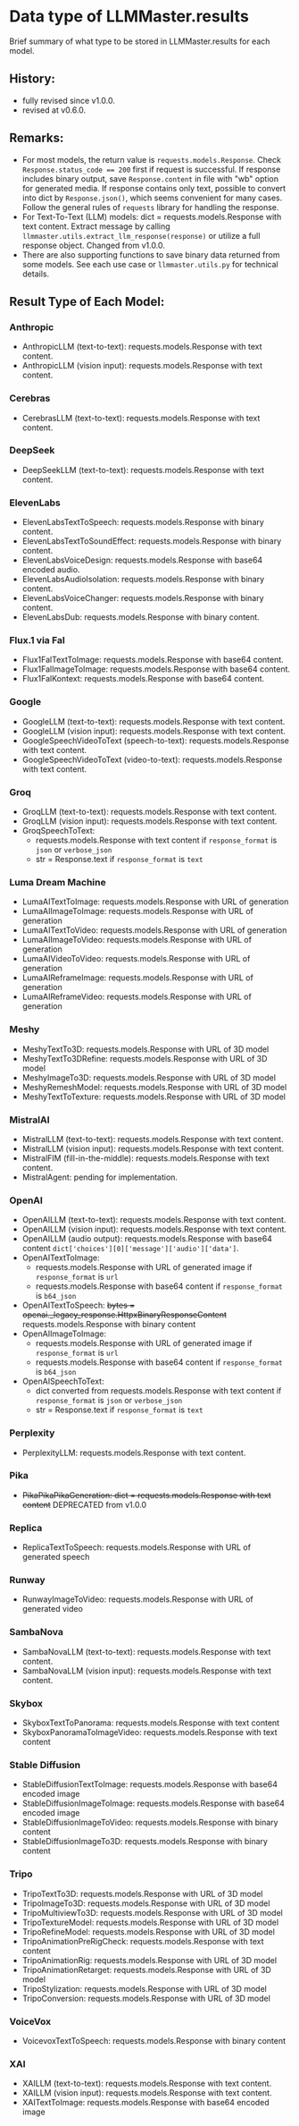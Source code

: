# Data type of LLMMaster.results

Brief summary of what type to be stored in LLMMaster.results for each model.

## History:

- fully revised since v1.0.0.
- revised at v0.6.0.

## Remarks:

- For most models, the return value is `requests.models.Response`. Check `Response.status_code == 200` first if request is successful. If response includes binary output, save `Response.content` in file with "wb" option for generated media. If response contains only text, possible to convert into dict by `Response.json()`, which seems convenient for many cases. Follow the general rules of `requests` library for handling the response.
- For Text-To-Text (LLM) models: dict = requests.models.Response with text content. Extract message by calling `llmmaster.utils.extract_llm_response(response)` or utilize a full response object. Changed from v1.0.0.
- There are also supporting functions to save binary data returned from some models. See each use case or `llmmaster.utils.py` for technical details.

## Result Type of Each Model:

### Anthropic
- AnthropicLLM (text-to-text): requests.models.Response with text content.
- AnthropicLLM (vision input): requests.models.Response with text content.

### Cerebras
- CerebrasLLM (text-to-text): requests.models.Response with text content.

### DeepSeek
- DeepSeekLLM (text-to-text): requests.models.Response with text content.

### ElevenLabs
- ElevenLabsTextToSpeech: requests.models.Response with binary content.
- ElevenLabsTextToSoundEffect: requests.models.Response with binary content.
- ElevenLabsVoiceDesign: requests.models.Response with base64 encoded audio.
- ElevenLabsAudioIsolation: requests.models.Response with binary content.
- ElevenLabsVoiceChanger: requests.models.Response with binary content.
- ElevenLabsDub: requests.models.Response with binary content.

### Flux.1 via Fal
- Flux1FalTextToImage: requests.models.Response with base64 content.
- Flux1FalImageToImage: requests.models.Response with base64 content.
- Flux1FalKontext: requests.models.Response with base64 content.

### Google
- GoogleLLM (text-to-text): requests.models.Response with text content.
- GoogleLLM (vision input): requests.models.Response with text content.
- GoogleSpeechVideoToText (speech-to-text): requests.models.Response with text content.
- GoogleSpeechVideoToText (video-to-text): requests.models.Response with text content.

### Groq
- GroqLLM (text-to-text): requests.models.Response with text content.
- GroqLLM (vision input): requests.models.Response with text content.
- GroqSpeechToText:
    - requests.models.Response with text content if `response_format` is `json` or `verbose_json`
    - str = Response.text if `response_format` is `text`

### Luma Dream Machine
- LumaAITextToImage: requests.models.Response with URL of generation
- LumaAIImageToImage: requests.models.Response with URL of generation
- LumaAITextToVideo: requests.models.Response with URL of generation
- LumaAIImageToVideo: requests.models.Response with URL of generation
- LumaAIVideoToVideo: requests.models.Response with URL of generation
- LumaAIReframeImage: requests.models.Response with URL of generation
- LumaAIReframeVideo: requests.models.Response with URL of generation

### Meshy
- MeshyTextTo3D: requests.models.Response with URL of 3D model
- MeshyTextTo3DRefine: requests.models.Response with URL of 3D model
- MeshyImageTo3D: requests.models.Response with URL of 3D model
- MeshyRemeshModel: requests.models.Response with URL of 3D model
- MeshyTextToTexture: requests.models.Response with URL of 3D model

### MistralAI
- MistralLLM (text-to-text): requests.models.Response with text content.
- MistralLLM (vision input): requests.models.Response with text content.
- MistralFIM (fill-in-the-middle): requests.models.Response with text content.
- MistralAgent: pending for implementation.

### OpenAI
- OpenAILLM (text-to-text): requests.models.Response with text content.
- OpenAILLM (vision input): requests.models.Response with text content.
- OpenAILLM (audio output): requests.models.Response with base64 content `dict['choices'][0]['message']['audio']['data']`.
- OpenAITextToImage:
    - requests.models.Response with URL of generated image if `response_format` is `url`
    - requests.models.Response with base64 content if `response_format` is `b64_json`
- OpenAITextToSpeech: ~~bytes = openai._legacy_response.HttpxBinaryResponseContent~~ requests.models.Response with binary content
- OpenAIImageToImage:
    - requests.models.Response with URL of generated image if `response_format` is `url`
    - requests.models.Response with base64 content if `response_format` is `b64_json`
- OpenAISpeechToText:
    - dict converted from requests.models.Response with text content if `response_format` is `json` or `verbose_json`
    - str = Response.text if `response_format` is `text`

### Perplexity
- PerplexityLLM: requests.models.Response with text content.

### Pika
- ~~PikaPikaPikaGeneration: dict = requests.models.Response with text content~~ DEPRECATED from v1.0.0

### Replica
- ReplicaTextToSpeech: requests.models.Response with URL of generated speech

### Runway
- RunwayImageToVideo: requests.models.Response with URL of generated video

### SambaNova
- SambaNovaLLM (text-to-text): requests.models.Response with text content.
- SambaNovaLLM (vision input): requests.models.Response with text content.

### Skybox
- SkyboxTextToPanorama: requests.models.Response with text content
- SkyboxPanoramaToImageVideo: requests.models.Response with text content

### Stable Diffusion
- StableDiffusionTextToImage: requests.models.Response with base64 encoded image
- StableDiffusionImageToImage: requests.models.Response with base64 encoded image
- StableDiffusionImageToVideo: requests.models.Response with binary content
- StableDiffusionImageTo3D: requests.models.Response with binary content

### Tripo
- TripoTextTo3D: requests.models.Response with URL of 3D model
- TripoImageTo3D: requests.models.Response with URL of 3D model
- TripoMultiviewTo3D: requests.models.Response with URL of 3D model
- TripoTextureModel: requests.models.Response with URL of 3D model
- TripoRefineModel: requests.models.Response with URL of 3D model
- TripoAnimationPreRigCheck: requests.models.Response with text content
- TripoAnimationRig: requests.models.Response with URL of 3D model
- TripoAnimationRetarget: requests.models.Response with URL of 3D model
- TripoStylization: requests.models.Response with URL of 3D model
- TripoConversion: requests.models.Response with URL of 3D model

### VoiceVox
- VoicevoxTextToSpeech: requests.models.Response with binary content

### XAI
- XAILLM (text-to-text): requests.models.Response with text content.
- XAILLM (vision input): requests.models.Response with text content.
- XAITextToImage: requests.models.Response with base64 encoded image
